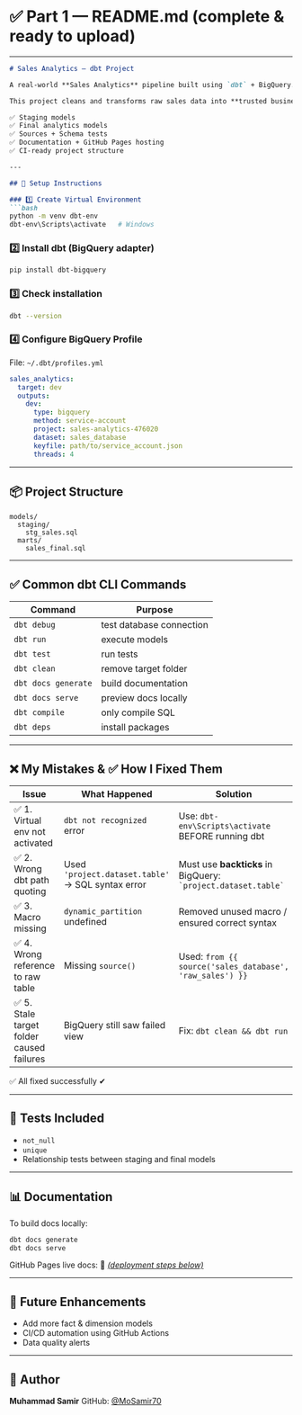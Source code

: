 # ✅ Part 1 — README.md (complete & ready to upload)


---

````markdown
# Sales Analytics – dbt Project

A real-world **Sales Analytics** pipeline built using `dbt` + BigQuery.

This project cleans and transforms raw sales data into **trusted business insights**, while also serving as a learning environment to practice dbt:

✅ Staging models  
✅ Final analytics models  
✅ Sources + Schema tests  
✅ Documentation + GitHub Pages hosting  
✅ CI-ready project structure

---

## 🔧 Setup Instructions

### 1️⃣ Create Virtual Environment
```bash
python -m venv dbt-env
dbt-env\Scripts\activate   # Windows
````

### 2️⃣ Install dbt (BigQuery adapter)

```bash
pip install dbt-bigquery
```

### 3️⃣ Check installation

```bash
dbt --version
```

### 4️⃣ Configure BigQuery Profile

File: `~/.dbt/profiles.yml`

```yaml
sales_analytics:
  target: dev
  outputs:
    dev:
      type: bigquery
      method: service-account
      project: sales-analytics-476020
      dataset: sales_database
      keyfile: path/to/service_account.json
      threads: 4
```

---

## 📦 Project Structure

```
models/
  staging/
    stg_sales.sql
  marts/
    sales_final.sql
```

---

## ✅ Common dbt CLI Commands

| Command             | Purpose                  |
| ------------------- | ------------------------ |
| `dbt debug`         | test database connection |
| `dbt run`           | execute models           |
| `dbt test`          | run tests                |
| `dbt clean`         | remove target folder     |
| `dbt docs generate` | build documentation      |
| `dbt docs serve`    | preview docs locally     |
| `dbt compile`       | only compile SQL         |
| `dbt deps`          | install packages         |

---

## ❌ My Mistakes & ✅ How I Fixed Them

| Issue                                    | What Happened                                     | Solution                                                               |
| ---------------------------------------- | ------------------------------------------------- | ---------------------------------------------------------------------- |
| ✅ 1. Virtual env not activated           | `dbt not recognized` error                        | Use: `dbt-env\Scripts\activate` BEFORE running dbt                     |
| ✅ 2. Wrong dbt path quoting              | Used `'project.dataset.table'` → SQL syntax error | Must use **backticks** in BigQuery: <br> `` `project.dataset.table` `` |
| ✅ 3. Macro missing                       | `dynamic_partition` undefined                     | Removed unused macro / ensured correct syntax                          |
| ✅ 4. Wrong reference to raw table        | Missing `source()`                                | Used: `from {{ source('sales_database', 'raw_sales') }}`               |
| ✅ 5. Stale target folder caused failures | BigQuery still saw failed view                    | Fix: `dbt clean && dbt run`                                            |

✅ All fixed successfully ✔

---

## 🧪 Tests Included

* `not_null`
* `unique`
* Relationship tests between staging and final models

---

## 📊 Documentation

To build docs locally:

```bash
dbt docs generate
dbt docs serve
```

GitHub Pages live docs:
🔗 [*(deployment steps below)*](https://mosamir70.github.io/Sales_Analytics/#!/overview)

---

## 🚀 Future Enhancements

* Add more fact & dimension models
* CI/CD automation using GitHub Actions
* Data quality alerts

---

## 👤 Author

**Muhammad Samir**
GitHub: [@MoSamir70](https://github.com/MoSamir70)


